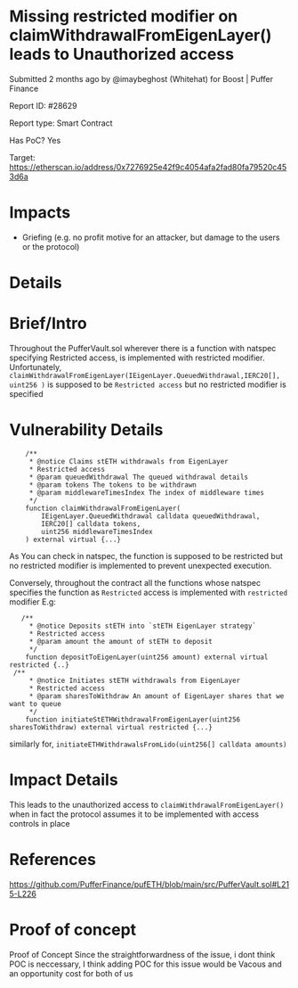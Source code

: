 # Missing restricted modifier on claimWithdrawalFromEigenLayer() leads to Unauthorized access
Submitted 2 months ago by @imaybeghost (Whitehat) for Boost | Puffer Finance

Report ID: #28629

Report type: Smart Contract

Has PoC? Yes

Target: https://etherscan.io/address/0x7276925e42f9c4054afa2fad80fa79520c453d6a

# Impacts
- Griefing (e.g. no profit motive for an attacker, but damage to the users or the protocol)

# Details

# Brief/Intro
Throughout the PufferVault.sol wherever there is a function with natspec specifying Restricted access, is implemented with restricted modifier. Unfortunately, `claimWithdrawalFromEigenLayer(IEigenLayer.QueuedWithdrawal,IERC20[], uint256 )` is supposed to be `Restricted access` but no restricted modifier is specified

# Vulnerability Details
```
    /**
     * @notice Claims stETH withdrawals from EigenLayer
     * Restricted access
     * @param queuedWithdrawal The queued withdrawal details
     * @param tokens The tokens to be withdrawn
     * @param middlewareTimesIndex The index of middleware times
     */
    function claimWithdrawalFromEigenLayer(
        IEigenLayer.QueuedWithdrawal calldata queuedWithdrawal,
        IERC20[] calldata tokens,
        uint256 middlewareTimesIndex
    ) external virtual {...}
```
As You can check in natspec, the function is supposed to be restricted but no restricted modifier is implemented to prevent unexpected execution.

Conversely, throughout the contract all the functions whose natspec specifies the function as `Restricted` access is implemented with `restricted` modifier E.g:

```
   /**
     * @notice Deposits stETH into `stETH EigenLayer strategy`
     * Restricted access
     * @param amount the amount of stETH to deposit
     */
    function depositToEigenLayer(uint256 amount) external virtual restricted {..}
 /**
     * @notice Initiates stETH withdrawals from EigenLayer
     * Restricted access
     * @param sharesToWithdraw An amount of EigenLayer shares that we want to queue
     */
    function initiateStETHWithdrawalFromEigenLayer(uint256 sharesToWithdraw) external virtual restricted {...}
```

similarly for, `initiateETHWithdrawalsFromLido(uint256[] calldata amounts)`

# Impact Details
This leads to the unauthorized access to `claimWithdrawalFromEigenLayer()` when in fact the protocol assumes it to be implemented with access controls in place

# References
https://github.com/PufferFinance/pufETH/blob/main/src/PufferVault.sol#L215-L226

# Proof of concept
Proof of Concept
Since the straightforwardness of the issue, i dont think POC is neccessary, I think adding POC for this issue would be Vacous and an opportunity cost for both of us
